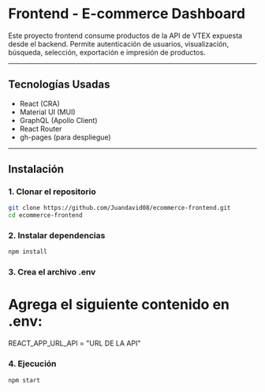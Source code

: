 # Frontend - E-commerce Dashboard

Este proyecto frontend consume productos de la API de VTEX expuesta desde el backend. Permite autenticación de usuarios, visualización, búsqueda, selección, exportación e impresión de productos.

---

## Tecnologías Usadas

- React (CRA)
- Material UI (MUI)
- GraphQL (Apollo Client)
- React Router
- gh-pages (para despliegue)

---

## Instalación

### 1. Clonar el repositorio

```bash
git clone https://github.com/Juandavid08/ecommerce-frontend.git
cd ecommerce-frontend
```

### 2. Instalar dependencias

```bash
npm install
```

### 3. Crea el archivo .env

# Agrega el siguiente contenido en .env:

REACT_APP_URL_API = "URL DE LA API" 


### 4. Ejecución 

```bash
npm start
```
